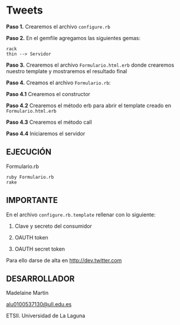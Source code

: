 Tweets
================================

**Paso 1.** Crearemos el archivo `configure.rb`

**Paso 2.** En el gemfile agregamos las siguientes gemas:
	
	rack
	thin --> Servidor

**Paso 3.** Crearemos el archivo `Formulario.html.erb` donde crearemos nuestro template y mostraremos el resultado final

**Paso 4.** Creamos el archivo `Formulario.rb`:
	
**Paso 4.1** Crearemos el constructor

**Paso 4.2** Crearemos el método erb para abrir el template creado en `Formulario.html.erb`

**Paso 4.3** Crearemos el método call

**Paso 4.4** Iniciaremos el servidor


## EJECUCIÓN ##

Formulario.rb
	
	ruby Formulario.rb
	rake

## IMPORTANTE ##

En el archivo `configure.rb.template` rellenar con lo siguiente:

1. Clave y secreto del consumidor

2. OAUTH token

3. OAUTH secret token 

 Para ello darse de alta en http://dev.twitter.com
 
## DESARROLLADOR ##

Madelaine Martin

alu0100537130@ull.edu.es

ETSII. Universidad de La Laguna



